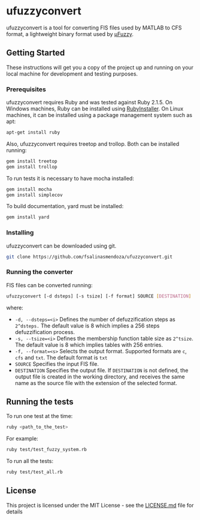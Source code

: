 # ufuzzyconvert

ufuzzyconvert is a tool for converting FIS files used by MATLAB to CFS format,
a lightweight binary format used by
[µFuzzy](http://bitbucket.org/fsalinasmendoza/fuzzy).

## Getting Started

These instructions will get you a copy of the project up and running on your
local machine for development and testing purposes.

### Prerequisites

ufuzzyconvert requires Ruby and was tested against Ruby 2.1.5. On Windows
machines, Ruby can be installed using
[RubyInstaller](https://rubyinstaller.org/downloads/). On Linux machines, it can
be installed using a package management system such as apt:

```bash
apt-get install ruby
```

Also, ufuzzyconvert requires treetop and trollop. Both can be installed running:

```bash
gem install treetop
gem install trollop
```

To run tests it is necessary to have mocha installed:

```bash
gem install mocha
gem install simplecov
```

To build documentation, yard must be installed:

```bash
gem install yard
```

### Installing

ufuzzyconvert can be downloaded using git.

```bash
git clone https://github.com/fsalinasmendoza/ufuzzyconvert.git
```

### Running the converter

FIS files can be converted running:

```bash
ufuzzyconvert [-d dsteps] [-s tsize] [-f format] SOURCE [DESTINATION]
```

where:

- `-d, --dsteps=<i>` Defines the number of defuzzification steps as `2^dsteps.` The default value is 8 which implies a 256 steps defuzzification process.
- `-s, --tsize=<i>` Defines the membership function table size as `2^tsize`. The default value is 8 which implies tables with 256 entries.
- `-f, --format=<s>` Selects the output format. Supported formats are `c`, `cfs` and `txt`. The default format is `txt`
- `SOURCE` Specifies the input FIS file.
- `DESTINATION` Specifies the output file. If `DESTINATION` is not defined, the output file is created in the working directory, and receives the same name as the source file with the extension of the selected format. 


## Running the tests

To run one test at the time:

```bash
ruby <path_to_the_test>
```

For example:

```bash
ruby test/test_fuzzy_system.rb
```

To run all the tests:

```bash
ruby test/test_all.rb
```

## License

This project is licensed under the MIT License - see the
[LICENSE.md](LICENSE.md) file for details

